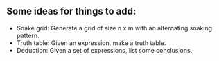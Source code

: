 ## Some ideas for things to add:

- Snake grid: Generate a grid of size n x m with an alternating snaking pattern.
- Truth table: Given an expression, make a truth table.
- Deduction: Given a set of expressions, list some conclusions.
